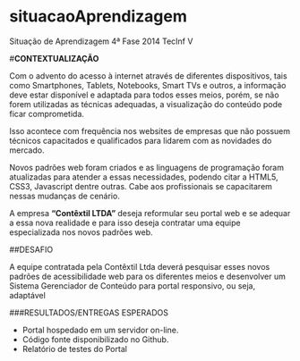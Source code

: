 situacaoAprendizagem
====================

Situação de Aprendizagem 4ª Fase 2014 TecInf V

#**CONTEXTUALIZAÇÃO**

Com o advento do acesso à internet através de diferentes dispositivos, tais como Smartphones, Tablets, Notebooks, Smart TVs e outros, a informação deve estar disponível e adaptada para todos esses meios, porém, se não forem utilizadas as técnicas adequadas, a visualização do conteúdo pode ficar comprometida.

Isso acontece com frequência nos websites de empresas que não possuem técnicos capacitados e qualificados para lidarem com as novidades do mercado. 

Novos padrões web foram criados e as linguagens de programação foram atualizadas para atender a essas necessidades, podendo citar a HTML5, CSS3, Javascript dentre outras. Cabe aos profissionais se capacitarem nessas mudanças de cenário. 

A empresa **“Contêxtil LTDA”** deseja reformular seu portal web e se adequar a essa nova realidade e para isso deseja contratar uma equipe especializada nos novos padrões web.

##DESAFIO

A equipe contratada pela Contêxtil Ltda deverá pesquisar esses novos padrões de acessibilidade web para os diferentes meios e desenvolver um Sistema Gerenciador de Conteúdo para portal responsivo, ou seja, adaptável

###RESULTADOS/ENTREGAS ESPERADOS

* Portal hospedado em um servidor on-line. 
* Código fonte disponibilizado no Github. 
* Relatório de testes do Portal
